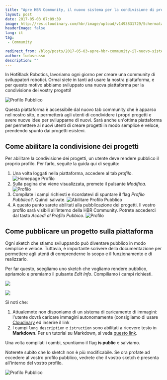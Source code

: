 ```yaml
---
title: "Apre HBR Community, il nuovo sistema per la condivisione di progetti Robotici"
layout: post
date: 2017-05-03 07:09:39
image: http://res.cloudinary.com/hbr/image/upload/v1493831729/Schermata_2017-05-03_alle_19.14.29_ibixnv.png
headerImage: false
lang: it
tag:
 - Community

redirect_from: /blog/posts/2017-05-03-apre-hbr-community-il-nuovo-sistema-per-la-condivisione-di-progetti-robotici
author: ludusrusso
description: ""
---
```


In HotBlack Robotics, lavoriamo ogni giorno per creare una community di sviluppatori robotici. Ormai siete in tanti ad usare la nostra piattaforma, e per questo motivo abbiamo sviluppato una nuova piattaforma per la condivisione dei vostry progetti!

![Profilo Pubblico](http://res.cloudinary.com/hbr/image/upload/v1493831729/Schermata_2017-05-03_alle_19.14.29_ibixnv.png)


Questa piattaforma è accessibile dal nuovo tab community che è apparso nel nostro sito, e permetterà agli utenti di condividere i propri progetti e avere nuove idee per svilupparne di nuovi. Sarà anche un'ottima piattaforma per permettere ai nuovi utenti di creare progetti in modo semplice e veloce, prendendo spunto dai progetti esisteni.

## Come abilitare la condivisione dei progetti

Per abilitare la condivisione dei progetti, un utente deve rendere pubblico il proprio profilo. Per farlo, seguite la guida qui di seguito:

1. Una volta loggati nella piattaforma, accedere al tab *profilo*.
![Homepage Profilo](http://res.cloudinary.com/hbr/image/upload/v1493831435/Schermata_2017-05-02_alle_20.05.02_kv92jf.png)
2. Sulla pagina che viene visualizzata, premete il pulsante *Modifica*.
![Profilo](http://res.cloudinary.com/hbr/image/upload/v1493831422/Schermata_2017-05-02_alle_20.05.38_gtnr6z.png)
3. Compilate i campi richiesti e ricordatevi di spuntare il flag *Profilo Pubblico?*. Quindi salvate.
![Abilitare Profilo Pubblico](http://res.cloudinary.com/hbr/image/upload/v1493831420/Schermata_2017-05-02_alle_20.10.44_gnclvv.png)
4. A questo punto sarete abilitati alla pubblicazione dei progetti. Il vostro profilo sarà visibili all'interno della HBR Community. Potrete accederci dal tasto *Accedi al Profilo Pubbico*.
![Profilo](http://res.cloudinary.com/hbr/image/upload/v1493831421/Schermata_2017-05-02_alle_20.11.49_wy9e3q.png)

## Come pubblicare un progetto sulla piattaforma

Ogni sketch che stiamo sviluppando può diventare pubblico in modo semplice e veloce. Tuttavia, è importante scrivere della documentazione per permettere agli utenti di comprenderne lo scopo e il funzionamento e di realizzarlo.

Per far questo, scegliamo uno sketch che vogliamo rendere pubblico, apriamolo e premiamo il pulsante *Edit Info*. Compiliamo i campi richiesti.

![](http://res.cloudinary.com/hbr/image/upload/v1493831728/Schermata_2017-05-02_alle_20.32.57_lbnbtc.png)

![](http://res.cloudinary.com/hbr/image/upload/v1493831728/Schermata_2017-05-03_alle_19.14.05_sr0nee.png)


Si noti che:

1. Attualemnte non disponiamo di un sistema di caricamento di immagini: l'utente dovrà caricare immagini autonomamente (consigliamo di usare [Cloudinary](http://cloudinary.com/) ed inserire il link
2. I campi `long description` e `istruction` sono abilitati a ricevere testo in **Markdown**. Per un tutorial su Markdown, si veda [questo link](http://www.maffucci.it/2013/08/29/formattazione-del-testo-con-markdown/).

Una volta compilati i cambi, spuntiamo il flag **is public** e salviamo.

Noterete subito che lo sketch non è più modificabile. Se ora profate ad eccedere al vostro profilo pubblico, vedrete che il vostro sketch è presenta all'interno del vostro profilo.

![Profilo Pubblico](http://res.cloudinary.com/hbr/image/upload/v1493831729/Schermata_2017-05-03_alle_19.14.29_ibixnv.png)
